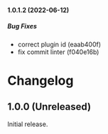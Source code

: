 #### 1.0.1.2 (2022-06-12)

##### Bug Fixes

*  correct plugin id (eaab400f)
*  fix commit linter (f040e16b)

# Changelog

## 1.0.0 (Unreleased)

Initial release.
